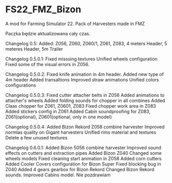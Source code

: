 # FS22_FMZ_Bizon
 A mod for Farming Simulator 22. Pack of Harvesters made in FMZ

Paczka będzie aktualizowana cały czas.

Changelog 0.5:
Added: Z056, Z060, Z060/1, Z061, Z083, 4 meters Header, 5 meteres Header, 5m Trailer

Changelog 0.5.0.1:
Fixed misssing textures
Unified wheels configuration
Fixed some of the visual errors in Z056.

Changelog 0.5.0.2:
Fixed knife animation in 4m header.
Added new type of 4m header
Added transaltions
Improved straw animations
Unified colors configurations

Changelog 0.5.0.3:
Fixed cutter attacher belts in Z056
Added animations to attacher's wheels
Added folding sounds for chopper in all combines
Added Claas chopper for Z061, Z0601, Z083
Fixed chopper work area in Z083
Added stickers config in Z061
Added Cabin soundproofing for Z083, Z061(optional), Z0601(optional, only in one model)

Changelog 0.5.0.4:
Added Bizon Rekord Z058 combine harvester
Improved normlas quality on Gigant harvesters
Unified rims material and textures
Delete a few unused textures

Changelog 0.6.0.1:
Added Bizon 5056 combine harvester
Improved sound effects on cutters and extraction pipes
Added Bizon Z040
Changed some wheels models
Fixed cleaning start animation in Z058
Added corn cutters
Added Cooler Covers configuration for Bizon Super
Fixed blocking bug in Z040
Added 4 gears gearbox for Bizon Rekord
Changed Bizon Rekord sounds.
Improved Cabins model. 
Nie pozdrawiam
